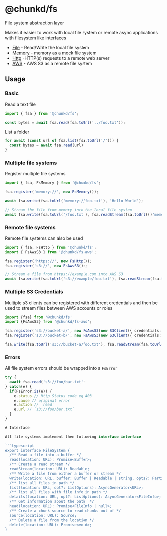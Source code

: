 # @chunkd/fs

File system abstraction layer

Makes it easier to work with local file system or remote async applications with filesystem like interfaces

- [File](./src/systems/file) - Read/Write the local file system
- [Memory](./src/systems/file) - memory as a mock file system
- [Http](./src/systems/http.ts) -HTTP(s) requests to a remote web server
- [AWS](https://www.npmjs.com/package/@chunkd/fs-aws) - AWS S3 as a remote file system

## Usage

### Basic

Read a text file

```typescript
import { fsa } from '@chunkd/fs';

const bytes = await fsa.read(fsa.toUrl('../foo.txt'));
```

List a folder

```typescript
for await (const url of fsa.list(fsa.toUrl('/'))) {
  const bytes = await fsa.read(url)
}
```

### Multiple file systems

Register multiple file systems

```typescript
import { fsa, FsMemory } from '@chunkd/fs';

fsa.register('memory://', new FsMemory());

await fsa.write(fsa.toUrl('memory://foo.txt'), 'Hello World');

// Stream the file from memory into the local file system
await fsa.write(fsa.toUrl('/foo.txt'), fsa.readStream(fsa.toUrl(()'memory://foo.txt')));
```

### Remote file systems

Remote file systems can also be used

```typescript
import { fsa, FsHttp } from '@chunkd/fs';
import { FsAwsS3 } from '@chunkd/fs-aws';

fsa.register('https://', new FsHttp());
fsa.register('s3://', new FsAwsS3());

// Stream a file from https://example.com into AWS S3
await fsa.write(fsa.toUrl('s3://example/foo.txt'), fsa.readStream(fsa.toUrl('https://example.com/foo.txt')));
```

### Multiple S3 Credentials

Multiple s3 clients can be registered with different credentials and then be used to stream files between AWS accounts or roles

```typescript
import {fsa} from '@chunkd/fs'
import {FsAwsS3} from '@chunkd/fs-aws';

fsa.register('s3://bucket-a/', new FsAwsS3(new S3Client({ credentials: bucketA })));
fsa.register('s3://bucket-b/', new FsAwsS3(new S3Client({ credentials: bucketB })));

fsa.write(fsa.toUrl('s3://bucket-a/foo.txt'), fsa.readStream(fsa.toUrl('s3://bucket-b/foo.txt')));
```

### Errors

All file system errors should be wrapped into a `FsError`

```typescript
try {
  await fsa.read('s3://foo/bar.txt')
} catch(e) {
  if(FsError.is(e)) {
    e.status // Http Status code eg 403
    e.cause // original error
    e.action // `read`
    e.url // `s3://foo/bar.txt`
  }
}

# Interface

All file systems implement then following interface interface

```typescript
export interface FileSystem {
  /** Read a file into a buffer */
  read(location: URL): Promise<Buffer>;
  /** Create a read stream */
  readStream(location: URL): Readable;
  /** Write a file from either a buffer or stream */
  write(location: URL, buffer: Buffer | Readable | string, opts?: Partial<WriteOptions>): Promise<void>;
  /** list all files in path */
  list(location: URL, opt?: ListOptions): AsyncGenerator<URL>;
  /** list all files with file info in path */
  details(location: URL, opt?: ListOptions): AsyncGenerator<FileInfo>;
  /** Get information about the path  */
  head(location: URL): Promise<FileInfo | null>;
  /** Create a chunk source to read chunks out of */
  source(location: URL): Source;
  /** Delete a file from the location */
  delete(location: URL): Promise<void>;
}
```
